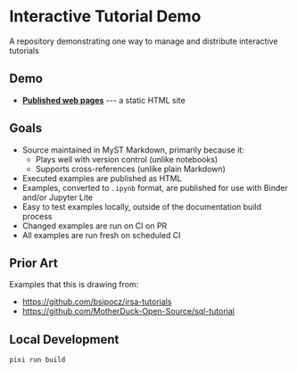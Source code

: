 # Interactive Tutorial Demo

A repository demonstrating one way to manage and distribute interactive tutorials

## Demo

- **[Published web pages](https://danielballan.github.io/interactive-tutorial-demo/)** --- a static HTML site

## Goals

- Source maintained in MyST Markdown, primarily because it:
  - Plays well with version control (unlike notebooks)
  - Supports cross-references (unlike plain Markdown)
- Executed examples are published as HTML
- Examples, converted to `.ipynb` format, are published for use with Binder and/or Jupyter Lite
- Easy to test examples locally, outside of the documentation build process
- Changed examples are run on CI on PR
- All examples are run fresh on scheduled CI

## Prior Art

Examples that this is drawing from:

- https://github.com/bsipocz/irsa-tutorials
- https://github.com/MotherDuck-Open-Source/sql-tutorial

## Local Development

```
pixi run build
```
